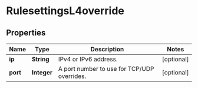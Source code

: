 # RulesettingsL4override

## Properties
Name | Type | Description | Notes
------------ | ------------- | ------------- | -------------
**ip** | **String** | IPv4 or IPv6 address. |  [optional]
**port** | **Integer** | A port number to use for TCP/UDP overrides. |  [optional]
